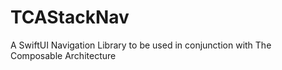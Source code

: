 # TCAStackNav
A SwiftUI Navigation Library to be used in conjunction with The Composable Architecture
